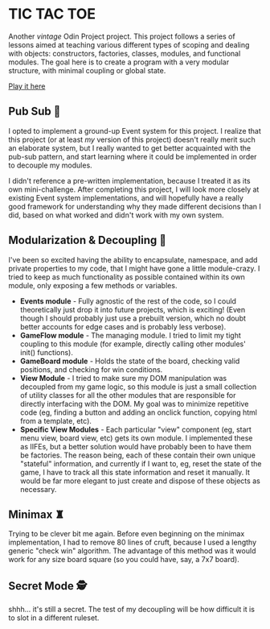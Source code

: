 # TIC TAC TOE

Another *vintage* Odin Project project. This project follows a series of lessons aimed at teaching various different types of scoping and dealing with objects: constructors, factories, classes, modules, and functional modules. The goal here is to create a program with a very modular structure, with minimal coupling or global state.

[Play it here](https://isaiahaiasi.github.io/tic-tac-toe/)

## Pub Sub 🍺
I opted to implement a ground-up Event system for this project. I realize that this project (or at least *my* version of this project) doesn't really merit such an elaborate system, but I really wanted to get better acquainted with the pub-sub pattern, and start learning where it could be implemented in order to decouple my modules. 

I didn't reference a pre-written implementation, because I treated it as its own mini-challenge. After completing this project, I will look more closely at existing Event system implementations, and will hopefully have a really good framework for understanding why they made different decisions than I did, based on what worked and didn't work with my own system.

## Modularization & Decoupling 🔗
I've been so excited having the ability to encapsulate, namespace, and add private properties to my code, that I might have gone a little module-crazy. I tried to keep as much functionality as possible contained within its own module, only exposing a few methods or variables. 

- **Events module** - Fully agnostic of the rest of the code, so I could theoretically just drop it into future projects, which is exciting! (Even though I should probably just use a prebuilt version, which no doubt better accounts for edge cases and is probably less verbose).
- **GameFlow module** - The managing module. I tried to limit my tight coupling to this module (for example, directly calling other modules' init() functions).
- **GameBoard module** - Holds the state of the board, checking valid positions, and checking for win conditions.
- **View Module** - I tried to make sure my DOM manipulation was decoupled from my game logic, so this module is just a small collection of utility classes for all the other modules that are responsible for directly interfacing with the DOM. My goal was to minimize repetitive code (eg, finding a button and adding an onclick function, copying html from a template, etc).
- **Specific View Modules** - Each particular "view" component (eg, start menu view, board view, etc) gets its own module. I implemented these as IIFEs, but a better solution would have probably been to have them be factories. The reason being, each of these contain their own unique "stateful" information, and currently if I want to, eg, reset the state of the game, I have to track all this state information and reset it manually. It would be far more elegant to just create and dispose of these objects as necessary.

## Minimax ♜
Trying to be clever bit me again. Before even beginning on the minimax implementation, I had to remove 80 lines of cruft, because I used a lengthy generic "check win" algorithm. The advantage of this method was it would work for any size board square (so you could have, say, a 7x7 board).

## Secret Mode 🕵️
shhh... it's still a secret. The test of my decoupling will be how difficult it is to slot in a different ruleset.